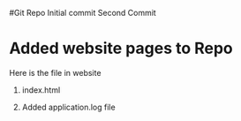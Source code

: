 #Git Repo
Initial commit
Second Commit
# Added website pages to Repo
Here is the file in website
1. index.html

2. Added application.log file
